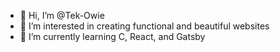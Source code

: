 - 👋 Hi, I’m @Tek-Owie
- 👀 I’m interested in creating functional and beautiful websites
- 🌱 I’m currently learning C, React, and Gatsby

<!---
Tek-Owie/Tek-Owie is a ✨ special ✨ repository because its `README.md` (this file) appears on your GitHub profile.
You can click the Preview link to take a look at your changes.
--->
